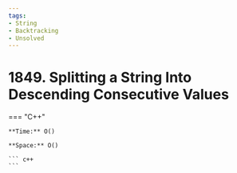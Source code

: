 ```yaml
---
tags:
- String
- Backtracking
- Unsolved
---
```



# 1849. Splitting a String Into Descending Consecutive Values

=== "C++"

    **Time:** O()

    **Space:** O()

    ``` c++
    ```